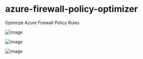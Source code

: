 # azure-firewall-policy-optimizer
Optimize Azure Firewall Policy Rules

![image](https://github.com/nguyenviettung7691/azure-firewall-policy-optimizer/assets/39761347/b96fb65d-0ad1-4d1c-b655-250eb06ec660)

![image](https://github.com/nguyenviettung7691/azure-firewall-policy-optimizer/assets/39761347/27bac339-1634-424a-8466-78c17b9a9fee)

![image](https://github.com/nguyenviettung7691/azure-firewall-policy-optimizer/assets/39761347/bf791bab-36bf-4f96-a289-f01588dfffda)

